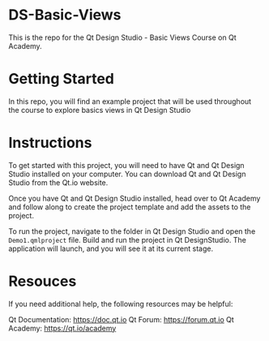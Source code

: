 # DS-Basic-Views

This is the repo for the Qt Design Studio - Basic Views Course on Qt Academy.

# Getting Started
In this repo, you will find an example project that will be used throughout the course to explore basics views in Qt Design Studio

# Instructions
To get started with this project, you will need to have Qt and Qt Design Studio installed on your computer. You can download Qt and Qt Design Studio from the Qt.io website.

Once you have Qt and Qt Design Studio installed, head over to Qt Academy and follow along to create the project template and add the assets to the project.

To run the project, navigate to the folder in Qt Design Studio and open the `Demo1.qmlproject` file. Build and run the project in Qt DesignStudio. The application will launch, and you will see it at its current stage.

# Resouces
If you need additional help, the following resources may be helpful:

Qt Documentation: https://doc.qt.io
Qt Forum: https://forum.qt.io
Qt Academy: https://qt.io/academy
